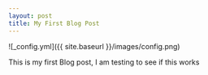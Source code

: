 ```yaml
---
layout: post
title: My First Blog Post
---
```




![_config.yml]({{ site.baseurl }}/images/config.png)

This is my first Blog post, I am testing to see if this works
